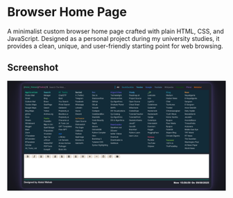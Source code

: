 # Browser Home Page

A minimalist custom browser home page crafted with plain HTML, CSS, and JavaScript. Designed as a personal project during my university studies, it provides a clean, unique, and user-friendly starting point for web browsing.

## Screenshot

![Browser Home Page Screenshot](images/Screenshot.png)
